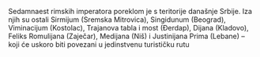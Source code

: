 Sedamnaest rimskih imperatora poreklom je s teritorije današnje Srbije. Iza njih su ostali Sirmijum (Sremska Mitrovica), Singidunum (Beograd), Viminacijum (Kostolac), Trajanova tabla i most (Đerdap), Dijana (Kladovo), Feliks 
Romulijana (Zaječar), Medijana (Niš) i Justinijana 
Prima (Lebane) – koji će uskoro biti povezani u jedinstvenu turističku rutu
